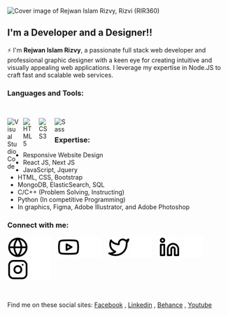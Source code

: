 ![Cover image of Rejwan Islam Rizvy, Rizvi (RIR360)](https://github.com/RIR360/RIR360/assets/50569315/85186f40-a347-4db0-b7a7-73bbce9ac4bc)

## I'm a Developer and a Designer!!

⚡ I'm **Rejwan Islam Rizvy**, a passionate full stack web developer and professional graphic designer with a keen eye for creating intuitive and visually appealing web applications. I leverage my expertise in Node.JS to craft fast and scalable web services.


### Languages and Tools:

<br/>

[<img align="left" alt="Visual Studio Code" width="26px" src="https://cdn.jsdelivr.net/gh/devicons/devicon/icons/vscode/vscode-original.svg" style="padding-right:10px;" />]()
[<img align="left" alt="HTML5" width="26px" src="https://cdn.jsdelivr.net/gh/devicons/devicon/icons/html5/html5-original.svg" style="padding-right:10px;" />]()
[<img align="left" alt="CSS3" width="26px" src="https://cdn.jsdelivr.net/gh/devicons/devicon/icons/css3/css3-original.svg" style="padding-right:10px;" />]()
[<img align="left" alt="Sass" width="26px" src="https://cdn.jsdelivr.net/gh/devicons/devicon/icons/sass/sass-original.svg" style="padding-right:10px;" />]()

<br/> 

### Expertise:
* Responsive Website Design
* React JS, Next JS
* JavaScript, Jquery
* HTML, CSS, Bootstrap
* MongoDB, ElasticSearch, SQL
* C/C++ (Problem Solving, Instructing)
* Python (In competitive Programming)
* In graphics, Figma, Adobe Illustrator, and Adobe Photoshop


### Connect with me:

[![website](./img/globe-light.svg)](https://codestackr.com#gh-light-mode-only)
[![website](./img/globe-dark.svg)](https://codestackr.com#gh-dark-mode-only)
&nbsp;&nbsp;
[![website](./img/youtube-light.svg)](https://youtube.com/codestackr#gh-light-mode-only)
[![website](./img/youtube-dark.svg)](https://youtube.com/codestackr#gh-dark-mode-only)
&nbsp;&nbsp;
[![website](./img/twitter-light.svg)](https://twitter.com/codestackr#gh-light-mode-only)
[![website](./img/twitter-dark.svg)](https://twitter.com/codestackr#gh-dark-mode-only)
&nbsp;&nbsp;
[![website](./img/linkedin-light.svg)](https://linkedin.com/in/codeSTACKr#gh-light-mode-only)
[![website](./img/linkedin-dark.svg)](https://linkedin.com/in/codeSTACKr#gh-dark-mode-only)
&nbsp;&nbsp;
[![website](./img/instagram-light.svg)](https://instagram.com/codeSTACKr#gh-light-mode-only)
[![website](./img/instagram-dark.svg)](https://instagram.com/codeSTACKr#gh-dark-mode-only)

<br />

Find me on these social sites:
[Facebook](https://www.facebook.com/RIR360/)
, [Linkedin](https://www.linkedin.com/in/linked-rir360/)
, [Behance](https://www.behance.net/rir360)
, [Youtube](https://www.youtube.com/rejwanislamrir)
